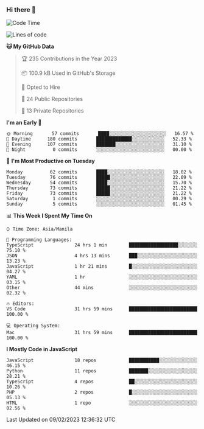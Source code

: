 ### Hi there 👋

<!--START_SECTION:waka-->
![Code Time](http://img.shields.io/badge/Code%20Time-76%20hrs%2036%20mins-blue)

![Lines of code](https://img.shields.io/badge/From%20Hello%20World%20I%27ve%20Written-73%20Thousand%20lines%20of%20code-blue)

**🐱 My GitHub Data** 

> 🏆 235 Contributions in the Year 2023
 > 
> 📦 100.9 kB Used in GitHub's Storage 
 > 
> 💼 Opted to Hire
 > 
> 📜 24 Public Repositories 
 > 
> 🔑 13 Private Repositories  
 > 
**I'm an Early 🐤** 

```text
🌞 Morning       57 commits       ████░░░░░░░░░░░░░░░░░░░░░   16.57 % 
🌆 Daytime      180 commits       █████████████░░░░░░░░░░░░   52.33 % 
🌃 Evening      107 commits       ███████░░░░░░░░░░░░░░░░░░   31.10 % 
🌙 Night          0 commits       ░░░░░░░░░░░░░░░░░░░░░░░░░   00.00 % 

```
📅 **I'm Most Productive on Tuesday** 

```text
Monday          62 commits       ████░░░░░░░░░░░░░░░░░░░░░   18.02 % 
Tuesday         76 commits       █████░░░░░░░░░░░░░░░░░░░░   22.09 % 
Wednesday       54 commits       ████░░░░░░░░░░░░░░░░░░░░░   15.70 % 
Thursday        73 commits       █████░░░░░░░░░░░░░░░░░░░░   21.22 % 
Friday          73 commits       █████░░░░░░░░░░░░░░░░░░░░   21.22 % 
Saturday         1 commits       ░░░░░░░░░░░░░░░░░░░░░░░░░   00.29 % 
Sunday           5 commits       ░░░░░░░░░░░░░░░░░░░░░░░░░   01.45 % 

```


📊 **This Week I Spent My Time On** 

```text
⌚︎ Time Zone: Asia/Manila

💬 Programming Languages: 
TypeScript               24 hrs 1 min        ██████████████████░░░░░░░   75.10 % 
JSON                     4 hrs 13 mins       ███░░░░░░░░░░░░░░░░░░░░░░   13.23 % 
JavaScript               1 hr 21 mins        █░░░░░░░░░░░░░░░░░░░░░░░░   04.27 % 
YAML                     1 hr                ░░░░░░░░░░░░░░░░░░░░░░░░░   03.15 % 
Other                    44 mins             ░░░░░░░░░░░░░░░░░░░░░░░░░   02.32 % 

🔥 Editors: 
VS Code                  31 hrs 59 mins      █████████████████████████   100.00 % 

💻 Operating System: 
Mac                      31 hrs 59 mins      █████████████████████████   100.00 % 

```

**I Mostly Code in JavaScript** 

```text
JavaScript               18 repos            ███████████░░░░░░░░░░░░░░   46.15 % 
Python                   11 repos            ███████░░░░░░░░░░░░░░░░░░   28.21 % 
TypeScript               4 repos             ██░░░░░░░░░░░░░░░░░░░░░░░   10.26 % 
PHP                      2 repos             █░░░░░░░░░░░░░░░░░░░░░░░░   05.13 % 
HTML                     1 repo              ░░░░░░░░░░░░░░░░░░░░░░░░░   02.56 % 

```



 Last Updated on 09/02/2023 12:36:32 UTC
<!--END_SECTION:waka-->

